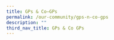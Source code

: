 ```yaml
---
title: GPs & Co–GPs
permalink: /our-community/gps-n-co-gps
description: ""
third_nav_title: GPs & Co GPs
---
```

